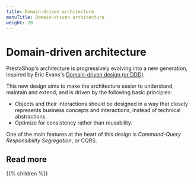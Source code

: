 ```yaml
---
title: Domain-driven architecture
menuTitle: Domain-driven architecture
weight: 20
---
```


# Domain-driven architecture

PrestaShop's architecture is progressively evolving into a new generation, inspired by Eric Evans's [Domain-driven design (or DDD)](https://en.wikipedia.org/wiki/Domain-driven_design).

This new design aims to make the architecture easier to understand, maintain and extend, and is driven by the following basic principles:

- Objects and their interactions should be designed in a way that closely represents business concepts and interactions, instead of technical abstractions.
- Optimize for consistency rather than reusability.

One of the main features at the heart of this design is _Command-Query Responsibility Segregation_, or CQRS.

## Read more

{{% children %}}
